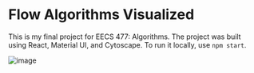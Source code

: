 # Flow Algorithms Visualized

This is my final project for EECS 477: Algorithms. The project was built using React, Material UI, and Cytoscape. To run it locally, use `npm start`.

![image](https://user-images.githubusercontent.com/58316591/207485819-8cca011c-5ff7-45b0-bbd9-ca329313083b.png)
